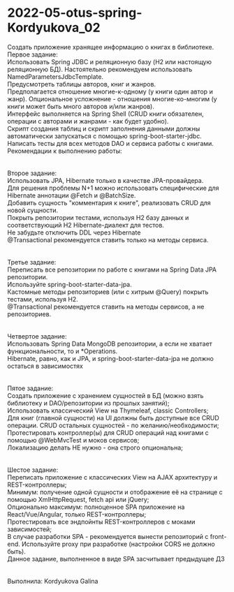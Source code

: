 # 2022-05-otus-spring-Kordyukova_02
Создать приложение хранящее информацию о книгах в библиотеке.
<br>
Первое задание:
<br>
Использовать Spring JDBC и реляционную базу (H2 или настоящую реляционную БД). Настоятельно рекомендуем использовать NamedParametersJdbcTemplate.
<br>
Предусмотреть таблицы авторов, книг и жанров.
<br>
Предполагается отношение многие-к-одному (у книги один автор и жанр). Опциональное усложнение - отношения многие-ко-многим (у книги может быть много авторов и/или жанров).
<br>
Интерфейс выполняется на Spring Shell (CRUD книги обязателен, операции с авторами и жанрами - как будет удобно).
<br>
Скрипт создания таблиц и скрипт заполнения данными должны автоматически запускаться с помощью spring-boot-starter-jdbc.
<br>
Написать тесты для всех методов DAO и сервиса работы с книгами. Рекомендации к выполнению работы:
<br>
<br>
<br>
Второе задание:
<br>
Использовать JPA, Hibernate только в качестве JPA-провайдера.
<br>
Для решения проблемы N+1 можно использовать специфические для Hibernate аннотации @Fetch и @BatchSize.
<br>
Добавить сущность "комментария к книге", реализовать CRUD для новой сущности.
<br>
Покрыть репозитории тестами, используя H2 базу данных и соответствующий H2 Hibernate-диалект для тестов.
<br>
Не забудьте отключить DDL через Hibernate
<br>
@Transactional рекомендуется ставить только на методы сервиса.
<br>
<br>
<br>
Третье задание:
<br>
Переписать все репозитории по работе с книгами на Spring Data JPA репозитории.
<br>
Используйте spring-boot-starter-data-jpa.
<br>
Кастомные методы репозиториев (или с хитрым @Query) покрыть тестами, используя H2.
<br>
@Transactional рекомендуется ставить на методы сервисов, а не репозиториев.
<br>
<br>
<br>
Четвертое задание:
<br>
Использовать Spring Data MongoDB репозитории, а если не хватает функциональности, то и *Operations.
<br>
Hibernate, равно, как и JPA, и spring-boot-starter-data-jpa не должно остаться в зависимостях
<br>
<br>
<br>
Пятое задание:
<br>
Создать приложение с хранением сущностей в БД (можно взять библиотеку и DAO/репозитории из прошлых занятий);
<br>
Использовать классический View на Thymeleaf, classic Controllers;
<br>
Для книг (главной сущности) на UI должны быть доступные все CRUD операции. CRUD остальных сущностей - по желанию/необходимости;
<br>
Протестировать контроллер(ы) для CRUD операций над книгами с помощью @WebMvcTest и моков сервисов;
<br>
Локализацию делать НЕ нужно - она строго опциональна;
<br>
<br>
<br>
Шестое задание:
<br>
Переписать приложение с классических View на AJAX архитектуру и REST-контроллеры;
<br>
Минимум: получение одной сущности и отображение её на странице с помощью XmlHttpRequest, fetch api или jQuery;
<br>
Опционально максимум: полноценное SPA приложение на React/Vue/Angular, только REST-контроллеры;
<br>
Протестировать все эндпойнты REST-контроллеров с моками зависимостей;
<br>
В случае разработки SPA - рекомендуется вынести репозиторий с front-end. Используйте proxy при разработке (настройки CORS не должно быть).
<br>
Данное задание, выполненное в виде SPA засчитывает предыдущее ДЗ
<br>
<br>
<br>
Выполнила: Kordyukova Galina
